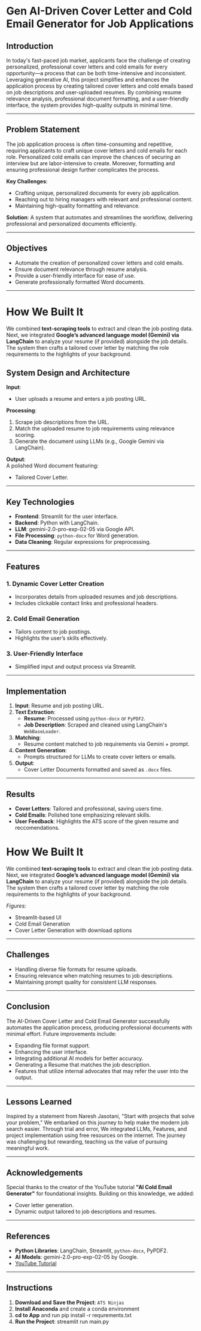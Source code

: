 # Gen AI-Driven Cover Letter and Cold Email Generator for Job Applications

## Introduction
In today's fast-paced job market, applicants face the challenge of creating personalized, professional cover letters and cold emails for every opportunity—a process that can be both time-intensive and inconsistent. Leveraging generative AI, this project simplifies and enhances the application process by creating tailored cover letters and cold emails based on job descriptions and user-uploaded resumes. By combining resume relevance analysis, professional document formatting, and a user-friendly interface, the system provides high-quality outputs in minimal time.

---

## Problem Statement
The job application process is often time-consuming and repetitive, requiring applicants to craft unique cover letters and cold emails for each role. Personalized cold emails can improve the chances of securing an interview but are labor-intensive to create. Moreover, formatting and ensuring professional design further complicates the process.

**Key Challenges**:
- Crafting unique, personalized documents for every job application.
- Reaching out to hiring managers with relevant and professional content.
- Maintaining high-quality formatting and relevance.

**Solution**:
A system that automates and streamlines the workflow, delivering professional and personalized documents efficiently.

---

## Objectives
- Automate the creation of personalized cover letters and cold emails.
- Ensure document relevance through resume analysis.
- Provide a user-friendly interface for ease of use.
- Generate professionally formatted Word documents.

---

# How We Built It  
We combined **text-scraping tools** to extract and clean the job posting data. Next, we integrated **Google’s advanced language model (Gemini) via LangChain** to analyze your resume (if provided) alongside the job details. The system then crafts a tailored cover letter by matching the role requirements to the highlights of your background.  

## System Design and Architecture

**Input**:  
- User uploads a resume and enters a job posting URL.

**Processing**:
1. Scrape job descriptions from the URL.
2. Match the uploaded resume to job requirements using relevance scoring.
3. Generate the document using LLMs (e.g., Google Gemini via LangChain).

**Output**:  
A polished Word document featuring:
- Tailored Cover Letter.

---

## Key Technologies
- **Frontend**: Streamlit for the user interface.
- **Backend**: Python with LangChain.
- **LLM**: gemini-2.0-pro-exp-02-05 via Google API.
- **File Processing**: `python-docx` for Word generation.
- **Data Cleaning**: Regular expressions for preprocessing.

---

## Features
### 1. **Dynamic Cover Letter Creation**
- Incorporates details from uploaded resumes and job descriptions.
- Includes clickable contact links and professional headers.

### 2. **Cold Email Generation**
- Tailors content to job postings.
- Highlights the user’s skills effectively.

### 3. **User-Friendly Interface**
- Simplified input and output process via Streamlit.


---

## Implementation
1. **Input**: Resume and job posting URL.
2. **Text Extraction**:
   - **Resume**: Processed using `python-docx` or `PyPDF2`.
   - **Job Description**: Scraped and cleaned using LangChain's `WebBaseLoader`.
3. **Matching**:
   - Resume content matched to job requirements via Gemini + prompt.
4. **Content Generation**:
   - Prompts structured for LLMs to create cover letters or emails.
5. **Output**:
   - Cover Letter Documents formatted and saved as `.docx` files.

---

## Results
- **Cover Letters**: Tailored and professional, saving users time.
- **Cold Emails**: Polished tone emphasizing relevant skills.
- **User Feedback**: Highlights the ATS score of the given resume and reccomendations.


# How We Built It  
We combined **text-scraping tools** to extract and clean the job posting data. Next, we integrated **Google’s advanced language model (Gemini) via LangChain** to analyze your resume (if provided) alongside the job details. The system then crafts a tailored cover letter by matching the role requirements to the highlights of your background.  

_Figures:_
- Streamlit-based UI
- Cold Email Generation
- Cover Letter Generation with download options

---

## Challenges
- Handling diverse file formats for resume uploads.
- Ensuring relevance when matching resumes to job descriptions.
- Maintaining prompt quality for consistent LLM responses.

---

## Conclusion
The AI-Driven Cover Letter and Cold Email Generator successfully automates the application process, producing professional documents with minimal effort. Future improvements include:
- Expanding file format support.
- Enhancing the user interface.
- Integrating additional AI models for better accuracy.
- Generating a Resume that matches the job description.
- Features that utilize internal advocates that may refer the user into the output.

---

## Lessons Learned
Inspired by a statement from Naresh Jasotani, "Start with projects that solve your problem," We embarked on this journey to help make the modern job search easier. Through trial and error, We integrated LLMs, Features, and project implementation using free resources on the internet. The journey was challenging but rewarding, teaching us the value of pursuing meaningful work.

---

## Acknowledgements
Special thanks to the creator of the YouTube tutorial **"AI Cold Email Generator"** for foundational insights. Building on this knowledge, we added:
- Cover letter generation.
- Dynamic output tailored to job descriptions and resumes.

---

## References
- **Python Libraries**: LangChain, Streamlit, `python-docx`, PyPDF2.
- **AI Models**: gemini-2.0-pro-exp-02-05 by Google.
- [YouTube Tutorial](https://youtu.be/CO4E_9V6li0?si=PAuaHRUFBV3BsIpK)

---

## Instructions
1. **Download and Save the Project**: `ATS Ninjas`
2. **Install Anaconda** and create a conda environment
3. **cd to App** and run pip install -r requrements.txt
4. **Run the Project**:
   streamlit run main.py

